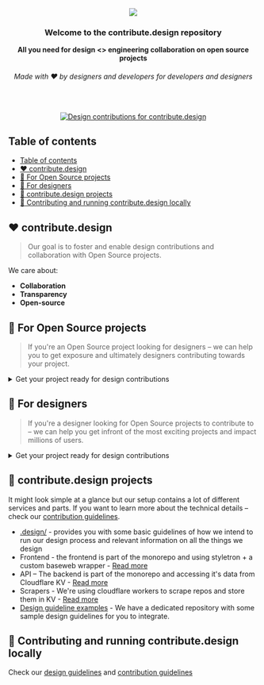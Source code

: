 <div align="center">
  <a href="https://contribute.design"><img src="https://i.imgur.com/ZoPpMsS.png" /></a>
  <h3>Welcome to the contribute.design repository</h3>
  <strong>All you need for design <> engineering collaboration on open source projects</strong>
  <h6>Made with ❤️ by designers and developers for developers and designers</h6>
</div>
<br>
<p align="center">
  <a href="https://contribute.design/contribute-design/contribute.design">
    <img src="https://contribute.design/api/shield/contribute-design/contribute.design" alt="Design contributions for contribute.design">
  </a>
</p>

## Table of contents

- [Table of contents](#table-of-contents)
- [❤️ contribute.design](#️-contributedesign)
- [🚀 For Open Source projects](#-for-open-source-projects)
- [💅 For designers](#-for-designers)
- [🌲 contribute.design projects](#-contributedesign-projects)
- [🚢 Contributing and running contribute.design locally](#-contributing-and-running-contributedesign-locally)

## ❤️ contribute.design

> Our goal is to foster and enable design contributions and collaboration with Open Source projects.

We care about:

- **Collaboration**
- **Transparency**
- **Open-source**

## 🚀 For Open Source projects

> If you're an Open Source project looking for designers – we can help you to get exposure and ultimately designers contributing towards your project.

<details><summary>Get your project ready for design contributions</summary>

1. Add your `.design` folder with some guidelines to your repository. [See examples](https://github.com/contribute-design/examples)
2. Add a `contribute.design badge` to your README.md

```md
[![contribute.design](https://contribute.design/api/shield/<GH_USER>/<GH_PROJECT>)](https://contribute.design/<GH_USER>/<GH_PROJECT>)
```

3. Your project will automatically be added [to our database](https://contribute.design/projects) and get exposure to hundreds of talented designers.

</details>

## 💅 For designers

> If you're a designer looking for Open Source projects to contribute to – we can help you get infront of the most exciting projects and impact millions of users.

<details><summary>Get your project ready for design contributions</summary>

1. Browse through the projects in our [database](https://contribute.design/projects)
2. Read through their design guidelines and start contributing!

</details>

## 🌲 contribute.design projects

It might look simple at a glance but our setup contains a lot of different services and parts.
If you want to learn more about the technical details – check our [contribution guidelines](./CONTRIBUTING.md).

- [.design/](.design/) - provides you with some basic guidelines of how we intend to run our design process and relevant information on all the things we design
- Frontend - the frontend is part of the monorepo and using styletron + a custom baseweb wrapper - [Read more](./CONTRIBUTING.md)
- API – The backend is part of the monorepo and accessing it's data from Cloudflare KV - [Read more](./CONTRIBUTING.md)
- Scrapers - We're using cloudflare workers to scrape repos and store them in KV - [Read more](./CONTRIBUTING.md)
- [Design guideline examples](https://github.com/contribute-design/examples) - We have a dedicated repository with some sample design guidelines for you to integrate.

## 🚢 Contributing and running contribute.design locally

Check our [design guidelines](./.design) and [contribution guidelines](./CONTRIBUTING.md)
